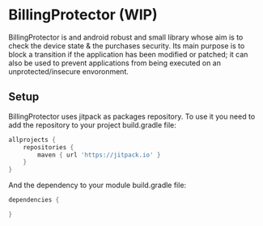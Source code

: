 # BillingProtector (WIP)
BillingProtector is and android robust and small library whose aim is to check the device state & the purchases security. Its main purpose is to block a transition if the application has been modified or patched; it can also be used to prevent applications from being executed on an unprotected/insecure envoronment.

## Setup
BillingProtector uses jitpack as packages repository.
To use it you need to add the repository to your project build.gradle file:
```gradle
allprojects {
    repositories {
        maven { url 'https://jitpack.io' }
    }
}
```
And the dependency to your module build.gradle file:
```gradle
dependencies {

}
```